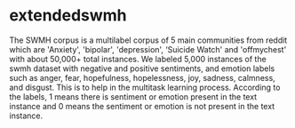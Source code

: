 # extendedswmh
The SWMH corpus is a multilabel corpus of 5 main communities from reddit which are 'Anxiety', 'bipolar', 'depression', ‘Suicide Watch' and 'offmychest' with about 50,000+ total instances. We labeled 5,000 instances of the swmh dataset with negative and positive sentiments, and emotion labels such as anger, fear, hopefulness, hopelessness, joy, sadness, calmness, and disgust. This is to help in the multitask learning process. According to the labels, 1 means there is sentiment or emotion present in the text instance and 0 means the sentiment or emotion is not present in the text instance. 
